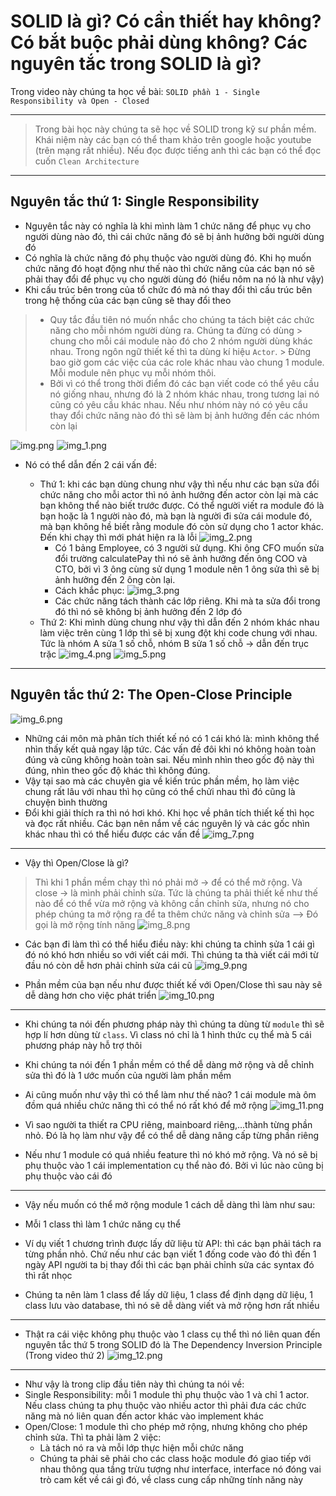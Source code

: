 # SOLID là gì? Có cần thiết hay không? Có bắt buộc phải dùng không? Các nguyên tắc trong SOLID là gì?

Trong video này chúng ta học về bài: `SOLID phần 1 - Single Responsibility và Open - Closed`

---

> Trong bài học này chúng ta sẽ học về SOLID trong kỹ sư phần mềm. Khái niệm này các bạn có thể tham khảo trên google
> hoặc youtube (trên mạng rất nhiều). Nếu đọc được tiếng anh thì các bạn có thể đọc cuốn `Clean Architecture`

---

## Nguyên tắc thứ 1: Single Responsibility

- Nguyên tắc này có nghĩa là khi mình làm 1 chức năng để phục vụ cho người dùng nào đó, thì cái chức năng đó sẽ bị ảnh
  hưởng bởi người dùng đó
- Có nghĩa là chức năng đó phụ thuộc vào người dùng đó. Khi họ muốn chức năng đó hoạt động như thế nào thì chức năng của
  các bạn nó sẽ phải thay đổi để phục vụ cho người dùng đó (hiểu nôm na nó là như vậy)
- Khi cấu trúc bên trong của tổ chức đó mà nó thay đổi thì cấu trúc bên trong hệ thống của các bạn cũng sẽ thay đổi theo

> - Quy tắc đầu tiên nó muốn nhắc cho chúng ta tách biệt các chức năng cho mỗi nhóm người dùng ra. Chúng ta đừng có dùng
    > chung cho mỗi cái module nào đó cho 2 nhóm người dùng khác nhau. Trong ngôn ngữ thiết kế thì ta dùng kí
    hiệu `Actor`.
    > Đừng bao giờ gom các việc của các role khác nhau vào chung 1 module. Mỗi module nên phục vụ mỗi nhóm thôi.
> - Bởi vì có thể trong thời điểm đó các bạn viết code có thể yêu cầu nó giống nhau, nhưng đó là 2 nhóm khác nhau, trong
    tương lai nó cũng có yêu cầu khác nhau. Nếu như nhóm này nó có yêu cầu thay đổi chức năng nào đó thì sẽ làm bị ảnh
    hưởng đến các nhóm còn lại

![img.png](img.png)
![img_1.png](img_1.png)

- Nó có thể dẫn đến 2 cái vấn đề:

    - Thứ 1: khi các bạn dùng chung như vậy thì nếu như các bạn sửa đổi chức năng cho mỗi actor thì nó ảnh hưởng đến
      actor còn lại mà các bạn không thể nào biết trước được. Có thể người viết ra module đó là bạn hoặc là 1 người nào
      đó, mà bạn là người đi sửa cái module đó, mà bạn không hề biết rằng module đó còn sử dụng cho 1 actor khác. Đến
      khi chạy thì mới phát hiện ra là lỗi
      ![img_2.png](img_2.png)
        - Có 1 bảng Employee, có 3 người sử dụng. Khi ông CFO muốn sửa đổi trường calculatePay thì nó sẽ ảnh hưởng đến
          ông COO và CTO, bởi vì 3 ông cùng sử dụng 1 module nên 1 ông sửa thì sẽ bị ảnh hưởng đến 2 ông còn lại.
        - Cách khắc phục:
          ![img_3.png](img_3.png)
        - Các chức năng tách thành các lớp riêng. Khi mà ta sửa đổi trong đó thì nó sẽ không bị ảnh hưởng đến 2 lớp đó
    - Thứ 2: Khi mình dùng chung như vậy thì dẫn đến 2 nhóm khác nhau làm việc trên cùng 1 lớp thì sẽ bị xung đột khi
      code chung với nhau. Tức là nhóm A sửa 1 số chỗ, nhóm B sửa 1 số chỗ -> dẫn đến trục trặc
      ![img_4.png](img_4.png)
      ![img_5.png](img_5.png)

---

## Nguyên tắc thứ 2: The Open-Close Principle

![img_6.png](img_6.png)

- Những cái môn mà phân tích thiết kế nó có 1 cái khó là: mình không thể nhìn thấy kết quả ngay lập tức. Các vấn đề đôi
  khi nó không hoàn toàn đúng và cũng không hoàn toàn sai. Nếu mình nhìn theo gốc độ này thì đúng, nhìn theo gốc độ khác
  thì không đúng.
- Vậy tại sao mà các chuyên gia về kiến trúc phần mềm, họ làm việc chung rất lâu với nhau thì họ cũng có thể chửi nhau
  thì đó cũng là chuyện bình thường
- Đổi khi giải thích ra thì nó hơi khó. Khi học về phân tích thiết kế thì học và đọc rất nhiều. Các bạn nên nắm về các
  nguyên lý và các gốc nhìn khác nhau thì có thể hiểu được các vấn đề
  ![img_7.png](img_7.png)

---

- Vậy thì Open/Close là gì?

> Thì khi 1 phần mềm chạy thì nó phải mở -> để có thể mở rộng. Và close -> là mình phải chỉnh sửa. Tức là chúng ta phải
> thiết kế như thế nào để có thể vừa mở rộng và không cần chỉnh sửa, nhưng nó cho phép chúng ta mở rộng ra để ta thêm
> chức
> năng và chỉnh sửa --> Đó gọi là mở rộng tính năng
![img_8.png](img_8.png)

- Các bạn đi làm thì có thể hiểu điều này: khi chúng ta chỉnh sửa 1 cái gì đó nó khó hơn nhiều so với viết cái mới. Thì
  chúng ta thà viết cái mới từ đầu nó còn dễ hơn phải chỉnh sửa cái cũ
  ![img_9.png](img_9.png)

- Phần mềm của bạn nếu như được thiết kế với Open/Close thì sau này sẽ dễ dàng hơn cho việc phát triển
  ![img_10.png](img_10.png)

---

- Khi chúng ta nói đến phương pháp này thì chúng ta dùng từ `module` thì sẽ hợp lí hơn dùng từ `class`. Vì class nó chỉ
  là 1 hình thức cụ thể mà 5 cái phương pháp này hỗ trợ thôi
- Khi chúng ta nói đến 1 phần mềm có thể dễ dàng mở rộng và dễ chỉnh sửa thì đó là 1 ước muốn của người làm phần mềm
- Ai cũng muốn như vậy thì có thể làm như thế nào? 1 cái module mà ôm đồm quá nhiều chức năng thì có thể nó rất khó để
  mở rộng
  ![img_11.png](img_11.png)

- Vì sao người ta thiết ra CPU riêng, mainboard riêng,...thành từng phần nhỏ. Đó là họ làm như vậy để có thể dễ dàng
  nâng cấp
  từng phần riêng
- Nếu như 1 module có quá nhiều feature thì nó khó mở rộng. Và nó sẽ bị phụ thuộc vào 1 cái implementation cụ thể nào
  đó. Bởi vì lúc nào cũng bị phụ thuộc vào cái đó

---

- Vậy nếu muốn có thể mở rộng module 1 cách dễ dàng thì làm như sau:

- Mỗi 1 class thì làm 1 chức năng cụ thể
- Ví dụ viết 1 chương trình được lấy dữ liệu từ API: thì các bạn phải tách ra từng phần nhỏ. Chứ nếu như các bạn viết 1
  đống code vào đó thì đến 1 ngày API người ta bị thay đổi thì các bạn phải chỉnh sửa các syntax đó thì rất nhọc
- Chúng ta nên làm 1 class để lấy dữ liệu, 1 class để định dạng dữ liệu, 1 class lưu vào database, thì nó sẽ dễ dàng
  viết và mở rộng hơn rất nhiều

---

- Thật ra cái việc không phụ thuộc vào 1 class cụ thể thì nó liên quan đến nguyên tắc thứ 5 trong SOLID đó là The
  Dependency Inversion Principle (Trong video thứ 2)
  ![img_12.png](img_12.png)

---

- Như vậy là trong clip đầu tiên này thì chúng ta nói về:
- Single Responsibility: mỗi 1 module thì phụ thuộc vào 1 và chỉ 1 actor. Nếu class chúng ta phụ thuộc vào nhiều actor
  thì phải đưa các chức năng mà nó liên quan đến actor khác vào implement khác
- Open/Close: 1 module thì cho phép mở rộng, nhưng không cho phép chỉnh sửa. Thì ta phải làm 2 việc:
    - Là tách nó ra và mỗi lớp thực hiện mỗi chức năng
    - Chúng ta phải sẽ phải cho các class hoặc module đó giao tiếp với nhau thông qua tầng trừu tượng như interface,
      interface nó đóng vai trò cam kết về cái gì đó, về class cung cấp những tính năng này